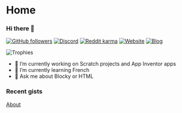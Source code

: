 # Home

### Hi there 👋

[![GitHub followers](https://img.shields.io/github/followers/thecoder876?label=GitHub%20followers&style=flat)](https://github.com/thecoder876 "Visit my GitHub profile to follow")
[![Discord](https://img.shields.io/discord/790654326804316221?label=Discord&logo=Discord&style=flat)](https://discord.gg/axqqTWyezJ "Join my Discord server")
[![Reddit karma](https://img.shields.io/reddit/user-karma/combined/theredditor876?label=Reddit%20karma&logo=reddit)](https://www.reddit.com/user/theredditor876/ "Visit my Reddit profile")
[![Website](https://img.shields.io/badge/Website-thecoder876.github.io-blue)](https://thecoder876.github.io "Visit my website")
[![Blog](https://img.shields.io/badge/Blog-thecoder876.blogspot.com-blue)](https://thecoder876.blogspot.com "Visit my blog")

![Trophies](https://github-profile-trophy.vercel.app/?username=thecoder876)

<div class="col-12 col-md-4">
			<div id="github-card" class="widget" data-sort-by="updateTime" data-header-text="Last updated repositories" data-max-repos="3" data-username="Hans5958"></div>
  </div>

- 🔭 I’m currently working on Scratch projects and App Inventor apps
- 🌱 I’m currently learning French
- 💬 Ask me about Blocky or HTML

### Recent gists

<script src="https://gist.github.com/thecoder876/3f3cae15ebb242cd49672c60300e2467.js"></script>

<script src="https://gist.github.com/thecoder876/3f3cae15ebb242cd49672c60300e2467.js"></script>

[About](https://thecoder876.github.io/About "Visit the About page")
